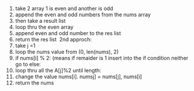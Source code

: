 1. take 2 array 1 is even and another is odd
2. append the even and odd numbers from the nums array
3. then take a result list
4. loop thru the even array
5. append even and odd number to the res list
6. return the res list
​
2nd approch:
1. take j =1
2. loop the nums value from (0, len(nums), 2)
3. if nums[i] % 2: (means if remaider is 1 insert into the if condition neither go to else:
4. loop thru all the A[j]%2 until length:
5. change the value nums[i]. numsj] = nums[j], nums[i]
6. return the nums